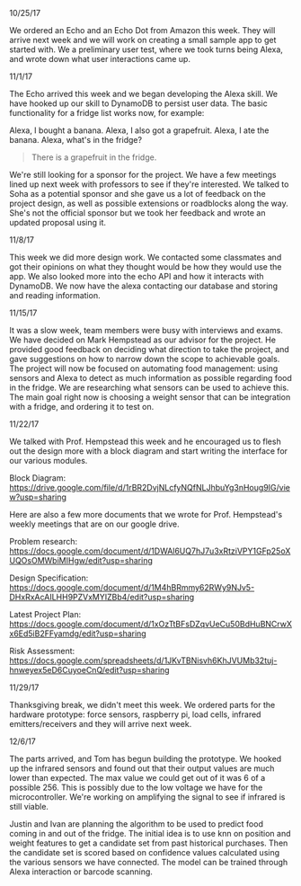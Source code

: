 10/25/17

We ordered an Echo and an Echo Dot from Amazon this week. They will arrive next week and we will work on creating a small sample app to get started with. We a preliminary user test, where we took turns being Alexa, and wrote down what user interactions came up. 

11/1/17

The Echo arrived this week and we began developing the Alexa skill. We have hooked up our skill to DynamoDB to persist user data. The basic functionality for a fridge list works now, for example:

Alexa, I bought a banana.
Alexa, I also got a grapefruit.
Alexa, I ate the banana.
Alexa, what's in the fridge?
> There is a grapefruit in the fridge.

We're still looking for a sponsor for the project. We have a few meetings lined up next week with professors to see if they're interested. We talked to Soha as a potential sponsor and she gave us a lot of feedback on the project design, as well as possible extensions or roadblocks along the way. She's not the official sponsor but we took her feedback and wrote an updated proposal using it.

11/8/17

This week we did more design work. We contacted some classmates and got their opinions on what they thought would be how they would use the app. We also looked more into the echo API and how it interacts with DynamoDB. We now have the alexa contacting our database and storing and reading information.

11/15/17

It was a slow week, team members were busy with interviews and exams. We have decided on Mark Hempstead as our advisor for the project. He provided good feedback on deciding what direction to take the project, and gave suggestions on how to narrow down the scope to achievable goals. The project will now be focused on automating food management: using sensors and Alexa to detect as much information as possible regarding food in the fridge. We are researching what sensors can be used to achieve this. The main goal right now is choosing a weight sensor that can be integration with a fridge, and ordering it to test on.

11/22/17

We talked with Prof. Hempstead this week and he encouraged us to flesh out the design more with a block diagram and start writing the interface for our various modules. 

Block Diagram: https://drive.google.com/file/d/1rBR2DvjNLcfyNQfNLJhbuYg3nHoug9IG/view?usp=sharing

Here are also a few more documents that we wrote for Prof. Hempstead's weekly meetings that are on our google drive.

Problem research: https://docs.google.com/document/d/1DWAl6UQ7hJ7u3xRtziVPY1GFp25oXUQOsOMWbiMIHgw/edit?usp=sharing

Design Specification: https://docs.google.com/document/d/1M4hBRmmy62RWy9NJv5-DHxRxAcAILHH9PZVxMYIZBb4/edit?usp=sharing

Latest Project Plan: https://docs.google.com/document/d/1xOzTtBFsDZqvUeCu50BdHuBNCrwXx6Ed5iB2FFyamdg/edit?usp=sharing

Risk Assessment: https://docs.google.com/spreadsheets/d/1JKvTBNisvh6KhJVUMb32tuj-hnweyex5eD6CuyoeCnQ/edit?usp=sharing

11/29/17

Thanksgiving break, we didn't meet this week. We ordered parts for the hardware prototype: force sensors, raspberry pi, load cells, infrared emitters/receivers and they will arrive next week.

12/6/17

The parts arrived, and Tom has begun building the prototype. We hooked up the infrared sensors and found out that their output values are much lower than expected. The max value we could get out of it was 6 of a possible 256. This is possibly due to the low voltage we have for the microcontroller. We're working on amplifying the signal to see if infrared is still viable.

Justin and Ivan are planning the algorithm to be used to predict food coming in and out of the fridge. The initial idea is to use knn on position and weight features to get a candidate set from past historical purchases. Then the candidate set is scored based on confidence values calculated using the various sensors we have connected. The model can be trained through Alexa interaction or barcode scanning.